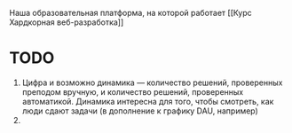 Наша образовательная платформа, на которой работает [[Курс Хардкорная веб-разработка]]

# TODO

1. Цифра и возможно динамика — количество решений, проверенных преподом вручную, и количество решений, проверенных автоматикой. Динамика интересна для того, чтобы смотреть, как люди сдают задачи (в дополнение к графику DAU, например)
2. 